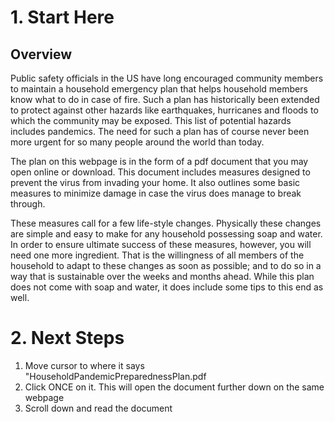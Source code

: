 # 1. Start Here
## Overview
Public safety officials in the US have long encouraged community members to maintain a household emergency plan that helps household members know what to do in case of fire. Such a plan has historically been extended to protect against other hazards like earthquakes, hurricanes and floods to which the community may be exposed. This list of potential hazards includes pandemics. The need for such a plan has of course never been more urgent for so many people around the world than today.
 
The plan on this webpage is in the form of a pdf document that you may open online or download. This document includes measures designed to prevent the virus from invading your home. It also outlines some basic measures to minimize damage in case the virus does manage to break through.   

These measures call for a few life-style changes. Physically these changes are simple and easy to make for any household possessing soap and water. In order to ensure ultimate success of these measures, however, you will need one more ingredient. That is the willingness of all members of the household to adapt to these changes as soon as possible; and to do so in a way that is sustainable over the weeks and months ahead.  While this plan does not come with soap and water, it does include some tips to this end as well.

# 2. Next Steps
1. Move cursor to where it says "HouseholdPandemicPreparednessPlan.pdf
2. Click ONCE on it. This will open the document further down on the same webpage
3. Scroll down and read the document
